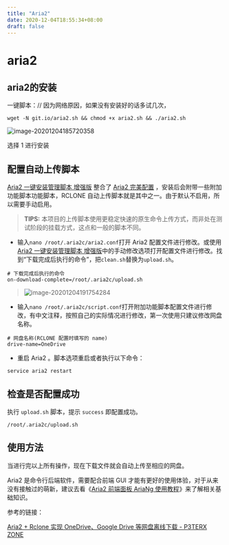 ```yaml
---
title: "Aria2"
date: 2020-12-04T18:55:34+08:00
draft: false
---
```


# aria2



## aria2的安装



一键脚本：// 因为网络原因，如果没有安装好的话多试几次，

```shell
wget -N git.io/aria2.sh && chmod +x aria2.sh && ./aria2.sh
```







![image-20201204185720358](https://gitee.com/yiyehub/CND/raw/main/note/image-20201204185720358.png)

选择 1 进行安装



## 配置自动上传脚本

[Aria2 一键安装管理脚本 增强版](https://p3terx.com/go/aHR0cHM6Ly9naXRodWIuY29tL1AzVEVSWC9hcmlhMi5zaA==) 整合了 [Aria2 完美配置](https://p3terx.com/go/aHR0cHM6Ly9naXRodWIuY29tL1AzVEVSWC9hcmlhMl9wZXJmZWN0X2NvbmZpZw==) ，安装后会附带一些附加功能脚本功能脚本，RCLONE 自动上传脚本就是其中之一。由于默认不启用，所以需要手动启用。

> **TIPS:** 本项目的上传脚本使用更稳定快速的原生命令上传方式，而非处在测试阶段的挂载方式，这点和一般的脚本不同。

- 输入`nano /root/.aria2c/aria2.conf`打开 Aria2 配置文件进行修改。或使用[Aria2 一键安装管理脚本 增强版](https://p3terx.com/go/aHR0cHM6Ly9naXRodWIuY29tL1AzVEVSWC9hcmlhMi5zaA==)中的手动修改选项打开配置文件进行修改。找到“下载完成后执行的命令”，把`clean.sh`替换为`upload.sh`。

```none
# 下载完成后执行的命令
on-download-complete=/root/.aria2c/upload.sh
```

> ![image-20201204191754284](https://gitee.com/yiyehub/CND/raw/main/note/image-20201204191754284.png)

- 输入`nano /root/.aria2c/script.conf`打开附加功能脚本配置文件进行修改，有中文注释，按照自己的实际情况进行修改，第一次使用只建议修改网盘名称。

```none
# 网盘名称(RCLONE 配置时填写的 name)
drive-name=OneDrive
```

- 重启 Aria2 。脚本选项重启或者执行以下命令：

```none
service aria2 restart
```

## 检查是否配置成功

执行 `upload.sh` 脚本，提示 `success` 即配置成功。

```none
/root/.aria2c/upload.sh
```

## 使用方法

当进行完以上所有操作，现在下载文件就会自动上传至相应的网盘。

Aria2 是命令行后端软件，需要配合前端 GUI 才能有更好的使用体验，对于从来没有接触过的萌新，建议去看《[Aria2 前端面板 AriaNg 使用教程](https://p3terx.com/archives/aria2-frontend-ariang-tutorial.html)》来了解相关基础知识。

参考的链接：

[Aria2 + Rclone 实现 OneDrive、Google Drive 等网盘离线下载 - P3TERX ZONE](https://p3terx.com/archives/offline-download-of-onedrive-gdrive.html)

